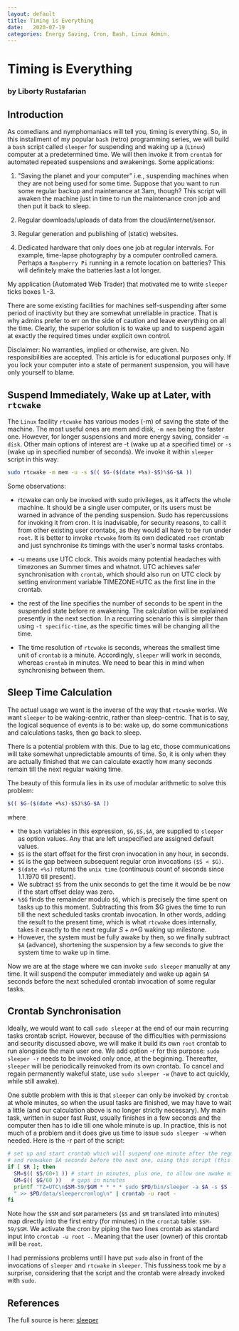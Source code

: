 ```yaml
---
layout: default
title: Timing is Everything
date:   2020-07-19
categories: Energy Saving, Cron, Bash, Linux Admin.
---
```

# Timing is Everything
### by Liborty Rustafarian

## Introduction

As comedians and nymphomaniacs will tell you, timing is everything. So, in this installment of my popular `bash` (retro) programming series, we will build a `bash` script called `sleeper` for suspending and waking up a (`Linux`) computer at a predetermined time. We will then invoke it from `crontab` for automated repeated  suspensions and awakenings. Some applications: 

1. "Saving the planet and your computer" i.e., suspending machines when they are not being used for some time. Suppose that you want to run some regular backup and maintenance at 3am, though? This script will awaken the machine just in time to run the maintenance cron job and then put it back to sleep.

1. Regular downloads/uploads of data from the cloud/internet/sensor.

1. Regular generation and publishing of (static) websites.

1. Dedicated hardware that only does one job at regular intervals. For example, time-lapse photography by a computer controlled camera. Perhaps a `Raspberry Pi` running in a remote location on batteries? This will definitely make the batteries last a lot longer.

My application (Automated Web Trader) that motivated me to write `sleeper` ticks boxes 1.-3.

There are some existing facilities for machines self-suspending after some period of inactivity but they are somewhat unreliable in practice. That is why admins prefer to err on the side of caution and leave everything on all the time.  Clearly, the superior solution is to wake up and to suspend again at exactly the required times under explicit own control.

Disclaimer: No warranties, implied or otherwise, are given. No responsibilities are accepted. This article is for educational purposes only. If you lock your computer into a state of permanent suspension, you will have only yourself to blame.

## Suspend Immediately, Wake up at Later, with `rtcwake`

The `Linux` facility `rtcwake` has various modes (-m) of saving the state of the machine. The most useful ones are mem and disk, `-m mem` being the faster one. However, for longer suspensions and more energy saving, consider `-m disk`. Other main options of interest are -t (wake up at a specified time) or `-s` (wake up in specified number of seconds). We invoke it within `sleeper` script in this way:
```bash
sudo rtcwake -m mem -u -s $(( $G-($(date +%s)-$S)%$G-$A ))
```
 Some observations:

- rtcwake can only be invoked with sudo privileges, as it affects the whole machine. It should be a single user computer, or its users must be warned in advance of the pending suspension. Sudo has repercussions for invoking it from cron. It is inadvisable, for security reasons, to call it from other existing user crontabs, as they would all have to be run under `root`. It is better to invoke `rtcwake` from its own dedicated `root` crontab and just synchronise its timings with the user's normal tasks crontabs.

- -u means use UTC clock. This avoids many potential headaches with timezones an Summer times and whatnot. UTC achieves safer synchronisation with `crontab`, which should also run on UTC clock by setting environment variable TIMEZONE=UTC as the first line in the crontab.

- the rest of the line specifies the number of seconds to be spent in the suspended state before re awakening. The calculation will be explained presently in the next section. In a recurring scenario this is simpler than using `-t specific-time`, as the specific times will be changing all the time.

- The time resolution of `rtcwake` is seconds, whereas the smallest time unit of `crontab` is a minute. Accordingly, `sleeper` will work in seconds, whereas `crontab` in minutes. We need to bear this in mind when synchronising between them.

## Sleep Time Calculation

The actual usage we want is the inverse of the way that `rtcwake` works. We want `sleeper` to be  waking-centric, rather than sleep-centric. That is to say, the logical sequence of events is to be: wake up, do some communications and calculations tasks, then go back to sleep.

There is a potential problem with this. Due to lag etc, those communications will take somewhat  unpredictable amounts of time. So, it is only when they are actually finished that we can calculate  exactly how many seconds remain till the next regular waking time.

The beauty of this formula lies in its use of modular arithmetic to solve this problem:

```bash
$(( $G-($(date +%s)-$S)%$G-$A ))
```
where

- the `bash` variables in this expression, `$G,$S,$A`, are supplied to `sleeper` as option values. Any that are left unspecified are assigned default values.
- `$S` is the start offset for the first cron invocation in any hour, in seconds.
- `$G` is the gap between subsequent regular cron invocations `($S < $G)`.
- `$(date +%s)` returns the `unix time` (continuous count of seconds since 1.1.1970 till present). 
- We subtract `$S` from the unix seconds to get the time it would be be now if the start offset delay was zero.
- `%$G` finds the remainder modulo `$G`, which is precisely the time spent on tasks up to this moment. Subtracting this from $G gives the time to run till the next scheduled tasks crontab invocation. In other words, adding the result to the present time, which is what `rtcwake` does  internally, takes it exactly to the next regular $S+n*$G waking up milestone.
- However, the system must be fully awake by then, so we finally subtract `$A` (advance), shortening the suspension by a few seconds to give the system time to wake up in time.

Now we are at the stage where we can invoke `sudo sleeper` manually at any time. It will suspend the computer immediately and wake up again `$A` seconds before the next scheduled crontab invocation of some regular tasks.

## Crontab Synchronisation

Ideally, we would want to call `sudo sleeper` at the end of our main recurring tasks crontab script. However, because of the difficulties with permissions and security discussed above, we will make it build its own `root` crontab to run alongside the main user one. We add option -r for this purpose: `sudo sleeper -r` needs to be invoked only once, at the beginning. Thereafter, `sleeper` will be periodically reinvoked from its own crontab. To cancel and regain permanently wakeful state, use `sudo sleeper -w` (have to act quickly, while still awake).

One subtle problem with this is that `sleeper` can only be invoked by `crontab` at whole minutes, so when the usual tasks are finished, we may have to wait a little (and our calculation above is no longer strictly necessary). My main task, written in super fast Rust, usually finishes in a few seconds and the computer then has to idle till one whole minute is up. In practice, this is not much of a problem and it does give us time to issue `sudo sleeper -w` when needed. Here is the -r part of the script:

```bash
# set up and start crontab which will suspend one minute after the regular $S+$G time
# and reawaken $A seconds before the next one, using this script (this time without -r)
if [ $R ]; then
  SM=$(( $S/60+1 )) # start in minutes, plus one, to allow one awake minute
  GM=$(( $G/60 ))   # gaps in minutes
  printf "TZ=UTC\n$SM-59/$GM * * * * sudo $PD/bin/sleeper -a $A -s $S -g $G"\
  " >> $PD/data/sleepercronlog\n" | crontab -u root -  
fi
```
Note how the `$SM` and `$GM` parameters (`$S` and `$M` translated into minutes) map directly into the first entry (for minutes) in the `crontab` table: `$SM-59/$GM`. We activate the cron by piping the two lines crontab as standard input into `crontab -u root -`. Meaning that the user (owner) of this crontab will be `root`.

I had permissions problems until I have put `sudo` also in front of the invocations of `sleeper` and `rtcwake` in `sleeper`. This fussiness took me by a surprise, considering that the script and the crontab were already invoked with `sudo`.

## References
The full source is here: [sleeper](https://github.com/liborty/JCron/blob/master/sleeper)
